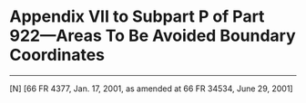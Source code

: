 # Appendix VII to Subpart P of Part 922—Areas To Be Avoided Boundary Coordinates



---

[N] [66 FR 4377, Jan. 17, 2001, as amended at 66 FR 34534, June 29, 2001]




